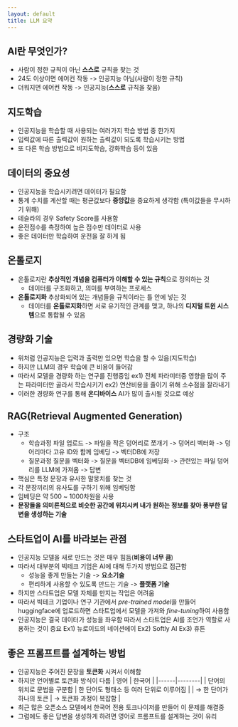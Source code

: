 ```yaml
---
layout: default
title: LLM 요약
---
```


## AI란 무엇인가?

- 사람이 정한 규칙이 아닌 **스스로** 규칙을 찾는 것
- 24도 이상이면 에어컨 작동 -> 인공지능 아님(사람이 정한 규칙)
- 더워지면 에어컨 작동 -> 인공지능(**스스로** 규칙을 찾음)

## 지도학습

- 인공지능을 학습할 때 사용되는 여러가지 학습 방법 중 한가지
- 입력값에 따른 출력값이 원하는 출력값이 되도록 학습시키는 방법
- 또 다른 학습 방법으로 비지도학습, 강화학습 등이 있음

## 데이터의 중요성

- 인공지능을 학습시키려면 데이터가 필요함
- 통계 수치를 계산할 때는 평균값보다 **중앙값**을 중요하게 생각함
  (특이값들을 무시하기 위해)
- 테슬라의 경우 Safety Score를 사용함 
- 운전점수를 측정하여 높은 점수만 데이터로 사용
- 좋은 데이터만 학습하여 운전을 잘 하게 됨

## 온톨로지
- 온톨로지란 **추상적인 개념을 컴퓨터가 이해할 수 있는 규칙**으로 정의하는 것  
  - 데이터를 구조화하고, 의미를 부여하는 프로세스
- **온톨로지화**
  추상화되어 있는 개념들을 규칙이라는 틀 안에 넣는 것
  - 데이터를 **온톨로지화**하면 서로 유기적인 관계를 맺고,
    하나의 **디지털 트윈 시스템**으로 통합될 수 있음

## 경량화 기술

- 위처럼 인공지능은 입력과 출력만 있으면 학습을 할 수 있음(지도학습)
- 하지만 LLM의 경우 학습에 큰 비용이 들어감
- 따라서 모델을 경량화 하는 연구를 진행중임
  ex1) 전체 파라미터중 영향을 많이 주는 파라미터만 골라서 학습시키기
  ex2) 연산비용을 줄이기 위해 소수점을 잘라내기
- 이러한 경량화 연구를 통해 **온디바이스** AI가 많이 출시될 것으로 예상

## RAG(Retrieval Augmented Generation)

- 구조
  - 학습과정
    파일 업로드 -> 파일을 작은 덩어리로 쪼개기 -> 덩어리 벡터화 -> 덩어리마다 고유 ID와 함께 임베딩 -> 벡터DB에 저장
  - 질문과정
    질문을 벡터화 -> 질문을 벡터DB에 임베딩화 -> 관련있는 파일 덩어리를 LLM에 가져옴 -> 답변
- 핵심은 특정 문장과 유사한 말뭉치를 찾는 것
- 각 문장끼리의 유사도를 구하기 위해 임베딩함
- 임베딩은 약 500 ~ 1000차원을 사용
- **문장들을 의미론적으로 비슷한 공간에 위치시켜 내가 원하는 정보를 찾아 풍부한 답변을 생성하는 기술**

## 스타트업이 AI를 바라보는 관점

- 인공지능 모델을 새로 만드는 것은 매우 힘듬(**비용이 너무 큼**)
- 따라서 대부분의 빅테크 기업은 AI에 대해 두가지 방법으로 접근함
  - 성능을 좋게 만들는 기술 -> **요소기술**
  - 편리하게 사용할 수 있도록 만드는 기술 -> **플랫폼 기술**
- 하지만 스타트업은 모델 자체를 만지는 작업은 어려움
- 따라서 빅테크 기업이나 연구 기관에서 *pre-trained model*을 만들어 huggingface에 업로드하면 스타트업에서 모델을 가져와 *fine-tuning*하여 사용함
- 인공지능은 결국 데이터가 성능을 좌우함 따라서 스타트업은 AI를 조언가 역할로 사용하는 것이 중요
Ex1) 뉴로이드의 네이션에이
Ex2) Softly AI
Ex3) 휴튼

## 좋은 프롬프트를 설계하는 방법

- 인공지능은 주어진 문장을 **토큰화** 시켜서 이해함
- 하지만 언어별로 토큰화 방식이 다름
| 영어 | 한국어 |
|------|--------|
| 단어의 위치로 문법을 구분함 | 한 단어도 형태소 등 여러 단위로 이루어짐 |
| → 한 단어가 하나의 토큰 | → 토큰화 과정이 복잡함 |
- 최근 많은 오픈소스 모델에서 한국어 전용 토크나이저를 만들어 이 문제를 해결중
- 그럼에도 좋은 답변을 생성하게 하려면 영어로 프롬프트를 설계하는 것이 유리
